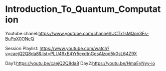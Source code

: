 # Introduction_To_Quantum_Computation

Youtube chanel:https://www.youtube.com/channel/UCTx1sMQon3Fs-BuPpX0ONeQ

Session Playlist: https://www.youtube.com/watch?v=caejQ2Q8da8&list=PLU49xE4Yr5exdtnGesAlzod5k0sL64Z9X

Day1:https://youtu.be/caejQ2Q8da8
Day2:https://youtu.be/HmaEyNyy-io
